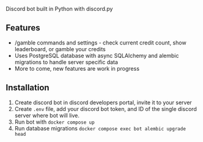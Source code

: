 Discord bot built in Python with discord.py

## Features
- /gamble commands and settings - check current credit count, show leaderboard, or gamble your credits
- Uses PostgreSQL database with async SQLAlchemy and alembic migrations to handle server specific data
- More to come, new features are work in progress

## Installation
1. Create discord bot in discord developers portal, invite it to your server
2. Create `.env` file, add your discord bot token, and ID of the single discord server where bot will live.
3. Run bot with `docker compose up`
4. Run database migrations `docker compose exec bot alembic upgrade head`

